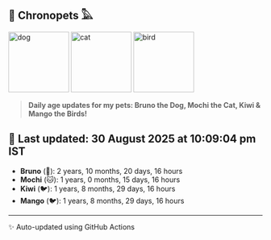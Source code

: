 ## 🐾 Chronopets 𓅓

<img src="https://media.giphy.com/media/3oriO0OEd9QIDdllqo/giphy.gif" width="120" height="120" alt="dog"> <img src="https://media.giphy.com/media/OmK8lulOMQ9XO/giphy.gif" width="120" height="120" alt="cat"> <img src="https://media.giphy.com/media/1dMNq7sH2v5i/giphy.gif" width="120" height="120" alt="bird"> 

> **Daily age updates for my pets: Bruno the Dog, Mochi the Cat, Kiwi & Mango the Birds!**

## 📅 Last updated: 30 August 2025 at 10:09:04 pm IST

- **Bruno** (🐶): 2 years, 10 months, 20 days, 16 hours
- **Mochi** (🐱): 1 years, 0 months, 15 days, 16 hours
- **Kiwi** (🐦): 1 years, 8 months, 29 days, 16 hours
- **Mango** (🐦): 1 years, 8 months, 29 days, 16 hours

---
✨ Auto-updated using GitHub Actions
